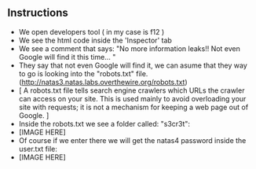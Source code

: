 ## Instructions

- We open developers tool ( in my case is f12 )
- We see the html code inside the 'Inspector' tab
- We see a comment that says: "No more information leaks!! Not even Google will find it this time... "
- They say that not even Google will find it, we can asume that they way to go is looking into the "robots.txt" file. (http://natas3.natas.labs.overthewire.org/robots.txt)
- [ A robots.txt file tells search engine crawlers which URLs the crawler can access on your site. This is used mainly to avoid overloading your site with requests; it is not a mechanism for keeping a web page out of Google. ]
- Inside the robots.txt we see a folder called: "s3cr3t":
- [IMAGE HERE]
- Of course if we enter there we will get the natas4 password inside the user.txt file:
- [IMAGE HERE]